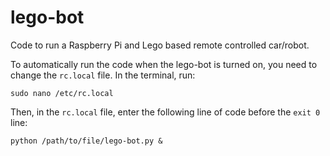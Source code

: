 # lego-bot
Code to run a Raspberry Pi and Lego based remote controlled car/robot.

To automatically run the code when the lego-bot is turned on, you need to change the `rc.local` file. In the terminal, run:

```
sudo nano /etc/rc.local
```

Then, in the `rc.local` file, enter the following line of code before the `exit 0` line:

```
python /path/to/file/lego-bot.py &
```
